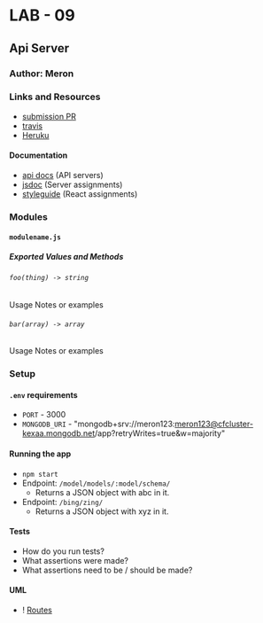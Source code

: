 # LAB - 09

## Api Server

### Author: Meron 

### Links and Resources
* [submission PR](https://github.com/meron-401n14/lab-09/pull/1)
* [travis](http://xyz.com)
* [Heruku](http://xyz.com) 


#### Documentation
* [api docs](http://xyz.com) (API servers)
* [jsdoc](http://xyz.com) (Server assignments)
* [styleguide](http://xyz.com) (React assignments)

### Modules
#### `modulename.js`
##### Exported Values and Methods

###### `foo(thing) -> string`
Usage Notes or examples

###### `bar(array) -> array`
Usage Notes or examples

### Setup
#### `.env` requirements
* `PORT` - 3000
* `MONGODB_URI` - "mongodb+srv://meron123:meron123@cfcluster-kexaa.mongodb.net/app?retryWrites=true&w=majority"

#### Running the app
* `npm start`
* Endpoint: `/model/models/:model/schema/`
  * Returns a JSON object with abc in it.
* Endpoint: `/bing/zing/`
  * Returns a JSON object with xyz in it.
  
#### Tests
* How do you run tests?
* What assertions were made?
* What assertions need to be / should be made?

#### UML
* ! [Routes](routes.jpg)

